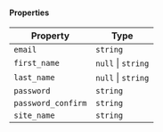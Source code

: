 #### Properties

| Property                                         | Type               |
| ------------------------------------------------ | ------------------ |
| <a id="email"></a> `email`                       | `string`           |
| <a id="first_name"></a> `first_name`             | `null` \| `string` |
| <a id="last_name"></a> `last_name`               | `null` \| `string` |
| <a id="password"></a> `password`                 | `string`           |
| <a id="password_confirm"></a> `password_confirm` | `string`           |
| <a id="site_name"></a> `site_name`               | `string`           |
